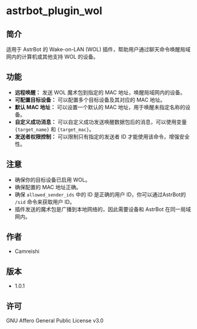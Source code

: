 # astrbot_plugin_wol

## 简介

适用于 AstrBot 的 Wake-on-LAN (WOL) 插件，帮助用户通过聊天命令唤醒局域网内的计算机或其他支持 WOL 的设备。

## 功能

*   **远程唤醒：** 发送 WOL 魔术包到指定的 MAC 地址，唤醒局域网内的设备。
*   **可配置目标设备：** 可以配置多个目标设备及其对应的 MAC 地址。
*   **默认 MAC 地址：** 可以设置一个默认的 MAC 地址，用于唤醒未指定名称的设备。
*   **自定义成功消息：** 可以自定义成功发送唤醒数据包后的消息，可以使用变量 `{target_name}` 和 `{target_mac}`。
*   **发送者权限控制：** 可以限制只有指定的发送者 ID 才能使用该命令，增强安全性。

## 注意

*   确保你的目标设备已启用 WOL。
*   确保配置的 MAC 地址正确。
*   确保 `allowed_sender_ids` 中的 ID 是正确的用户 ID，你可以通过AstrBot的 `/sid` 命令来获取用户 ID。
*   插件发送的魔术包是广播到本地网络的，因此需要设备和 AstrBot 在同一局域网内。

## 作者

*   Camreishi

## 版本

*   1.0.1

## 许可

GNU Affero General Public License v3.0